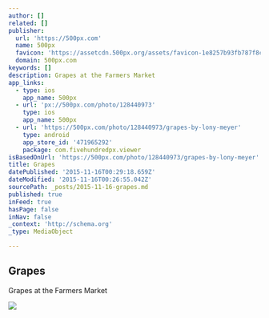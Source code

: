 ```yaml
---
author: []
related: []
publisher:
  url: 'https://500px.com'
  name: 500px
  favicon: 'https://assetcdn.500px.org/assets/favicon-1e8257b93fb787f8ceb66b5522ee853c.ico'
  domain: 500px.com
keywords: []
description: Grapes at the Farmers Market
app_links:
  - type: ios
    app_name: 500px
  - url: 'px://500px.com/photo/128440973'
    type: ios
    app_name: 500px
  - url: 'https://500px.com/photo/128440973/grapes-by-lony-meyer'
    type: android
    app_store_id: '471965292'
    package: com.fivehundredpx.viewer
isBasedOnUrl: 'https://500px.com/photo/128440973/grapes-by-lony-meyer'
title: Grapes
datePublished: '2015-11-16T00:29:18.659Z'
dateModified: '2015-11-16T00:26:55.042Z'
sourcePath: _posts/2015-11-16-grapes.md
published: true
inFeed: true
hasPage: false
inNav: false
_context: 'http://schema.org'
_type: MediaObject

---
```

<article style=""><h1>Grapes</h1><p>Grapes at the Farmers Market</p><img src="https://drscdn.500px.org/photo/128440973/m%3D2048/c9af0de3786f454fb7418bbe3a6d2ce5" /></article>